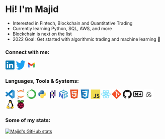 # Hi! I'm Majid



- Interested in Fintech, Blockchain and Quantitative Trading
- Currently learning Python, SQL, AWS, and more
- Blockchain is next on the list
- 2022 Goal: Get started with algorithmic trading and machine learning 🤖



### Connect with me:

<a href="https://www.linkedin.com/in/majid-kouki"><img src="./img/linkedin-original.svg" alt="Linkedin" style="width:30px;height:30px;"></a>
<a href="https://twitter.com/MajidKouki"><img src="./img/twitter-original.svg" alt="Twitter" style="width:30px;height:30px;"></a>
<a href="mailto:majidkpy@gmail.com"><img src="./img/gmail.svg" alt="Gmail" style="width:30px;height:30px;"></a>



### Languages, Tools & Systems:

<div style="display: inline-block;">
    <img src="./img/vscode-original.svg" alt="Visual Studio Codes" style="width:30px;height:30px;">
    <img src="./img/jupyter-original.svg" alt="Jupyter" style="width:30px;height:30px;">
    <img src="./img/anaconda-original.svg" alt="Anaconda" style="width:30px;height:30px;"> 
    <img src="./img/python-original.svg" alt="Pyth" style="width:30px;height:30px;">
    <img src="./img/pandas-original.svg" alt="Pandas" style="width:30px;height:30px;">  
    <img src="./img/numpy-original.svg" alt="NumPy" style="width:30px;height:30px;">  
    <img src="./img/html5-original.svg" alt="HTML5" style="width:30px;height:30px;">
    <img src="./img/css3-original.svg" alt="CSS3" style="width:30px;height:30px;">
    <img src="./img/javascript-original.svg" alt="JavaScript" style="width:30px;height:30px;">    
    <img src="./img/react-original.svg" alt="React" style="width:30px;height:30px;">        
    <img src="./img/git-original.svg" alt="Git" style="width:30px;height:30px;">
    <img src="./img/github-original.svg" alt="GitHub" style="width:30px;height:30px;">
    <img src="./img/markdown-original.svg" alt="Git" style="width:30px;height:30px;">
    <img src="./img/macos.svg" alt="MacOS" style="width:30px;height:30px;">
    <img src="./img/linux-original.svg" alt="Linux" style="width:30px;height:30px;">
    <img src="./img/raspberrypi-original.svg" alt="Raspberry Pii" style="width:30px;height:30px;">
</div>



### Some of my stats:

[![Majid's GitHub stats](https://github-readme-stats.vercel.app/api?username=majidkouki)](https://github.com/anuraghazra/github-readme-stats)
